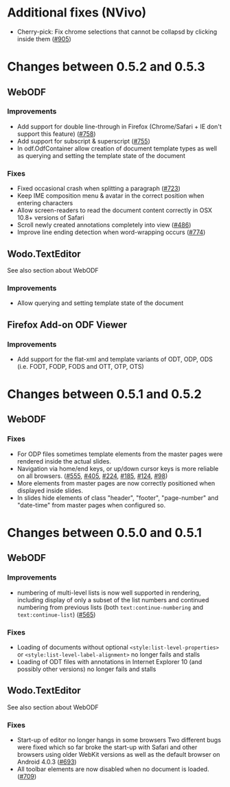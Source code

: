 # Additional fixes (NVivo)
* Cherry-pick: Fix chrome selections that cannot be collapsd by clicking inside them ([#905](https://github.com/kogmbh/WebODF/issues/905))

# Changes between 0.5.2 and 0.5.3

## WebODF

### Improvements

* Add support for double line-through in Firefox (Chrome/Safari + IE don't support this feature) ([#758](https://github.com/kogmbh/WebODF/pull/758))
* Add support for subscript & superscript ([#755](https://github.com/kogmbh/WebODF/pull/755))
* In odf.OdfContainer allow creation of document template types as well as querying and setting the template state of the document

### Fixes

* Fixed occasional crash when splitting a paragraph ([#723](https://github.com/kogmbh/WebODF/issues/723))
* Keep IME composition menu & avatar in the correct position when entering characters
* Allow screen-readers to read the document content correctly in OSX 10.8+ versions of Safari
* Scroll newly created annotations completely into view ([#486](https://github.com/kogmbh/WebODF/issues/486))
* Improve line ending detection when word-wrapping occurs ([#774](https://github.com/kogmbh/WebODF/pull/774))


## Wodo.TextEditor
See also section about WebODF

### Improvements
* Allow querying and setting template state of the document


## Firefox Add-on ODF Viewer

### Improvements

* Add support for the flat-xml and template variants of ODT, ODP, ODS (i.e. FODT, FODP, FODS and OTT, OTP, OTS)


# Changes between 0.5.1 and 0.5.2

## WebODF

### Fixes

* For ODP files sometimes template elements from the master pages were rendered inside the actual slides.
* Navigation via home/end keys, or up/down cursor keys is more reliable on all browsers. ([#555](https://github.com/kogmbh/WebODF/issues/555), [#405](https://github.com/kogmbh/WebODF/issues/405), [#224](https://github.com/kogmbh/WebODF/issues/224), [#185](https://github.com/kogmbh/WebODF/issues/185), [#124](https://github.com/kogmbh/WebODF/issues/124), [#98](https://github.com/kogmbh/WebODF/issues/98))
* More elements from master pages are now correctly positioned when displayed inside slides.
* In slides hide elements of class "header", "footer", "page-number" and "date-time" from master pages when configured so.


# Changes between 0.5.0 and 0.5.1

## WebODF

### Improvements

* numbering of multi-level lists is now well supported in rendering, including display of only a subset of the list numbers and continued numbering from previous lists (both `text:continue-numbering` and `text:continue-list`)
([#565](https://github.com/kogmbh/WebODF/pull/565))

### Fixes

* Loading of documents without optional `<style:list-level-properties>` or `<style:list-level-label-alignment>` no longer fails and stalls
* Loading of ODT files with annotations in Internet Explorer 10 (and possibly other versions) no longer fails and stalls


## Wodo.TextEditor
See also section about WebODF

### Fixes

* Start-up of editor no longer hangs in some browsers
Two different bugs were fixed which so far broke the start-up with Safari and other browsers using older WebKit versions as well as the default browser on Android 4.0.3
([#693](https://github.com/kogmbh/WebODF/issues/693))
* All toolbar elements are now disabled when no document is loaded.
([#709](https://github.com/kogmbh/WebODF/issues/709))

